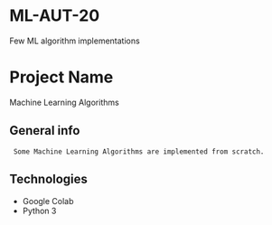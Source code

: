 # ML-AUT-20
Few ML algorithm implementations
# Project Name
Machine Learning Algorithms
## General info
     Some Machine Learning Algorithms are implemented from scratch.   
## Technologies
 *  Google Colab
 *  Python 3
